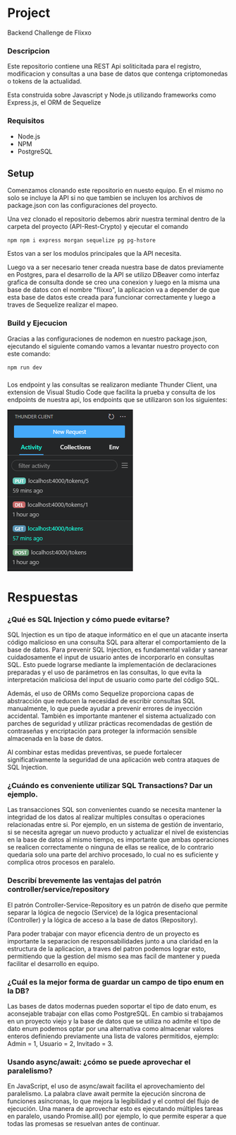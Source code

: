 # Project

Backend Challenge de Flixxo

### Descripcion

Este repositorio contiene una REST Api soliticitada para el registro, modificacion y consultas a una base de datos que contenga criptomonedas o tokens de la actualidad.

Esta construida sobre Javascript y Node.js utilizando frameworks como Express.js, el ORM de Sequelize

### Requisitos

-  Node.js 
-  NPM 
-  PostgreSQL 

## Setup

Comenzamos clonando este repositorio en nuesto equipo.
En el mismo no solo se incluye la API si no que tambien se incluyen los archivos de package.json con las configuraciones del proyecto.

Una vez clonado el repositorio debemos abrir nuestra terminal dentro de la carpeta del proyecto (API-Rest-Crypto) y ejecutar el comando

```shell
npm npm i express morgan sequelize pg pg-hstore
```
Estos van a ser los modulos principales que la API necesita.

Luego va a ser necesario tener creada nuestra base de datos previamente en Postgres, para el desarrollo de la API se utilizo DBeaver como interfaz grafica de consulta donde se creo una conexion y luego en la misma una base de datos con el nombre "flixxo", la aplicacion va a depender de que esta base de datos este creada para funcionar correctamente y luego a traves de Sequelize realizar el mapeo.

### Build y Ejecucion

Gracias a las configuraciones de nodemon en nuestro package.json, ejecutando el siguiente comando vamos a levantar nuestro proyecto con este comando:

```shell
npm run dev
```
###
Los endpoint y las consultas se realizaron mediante Thunder Client, una extension de Visual Studio Code que facilita la prueba y consulta de los endpoints de nuestra api, los endpoints que se utilizaron son los siguientes:

![alt text](image.png)

# Respuestas

### ¿Qué es SQL Injection y cómo puede evitarse?
SQL Injection es un tipo de ataque informático en el que un atacante inserta código malicioso en una consulta SQL para alterar el comportamiento de la base de datos. Para prevenir SQL Injection, es fundamental validar y sanear cuidadosamente el input de usuario antes de incorporarlo en consultas SQL. Esto puede lograrse mediante la implementación de declaraciones preparadas y el uso de parámetros en las consultas, lo que evita la interpretación maliciosa del input de usuario como parte del código SQL.

Además, el uso de ORMs como Sequelize proporciona capas de abstracción que reducen la necesidad de escribir consultas SQL manualmente, lo que puede ayudar a prevenir errores de inyección accidental. También es importante mantener el sistema actualizado con parches de seguridad y utilizar prácticas recomendadas de gestión de contraseñas y encriptación para proteger la información sensible almacenada en la base de datos.

Al combinar estas medidas preventivas, se puede fortalecer significativamente la seguridad de una aplicación web contra ataques de SQL Injection.

### ¿Cuándo es conveniente utilizar SQL Transactions? Dar un ejemplo.

Las transacciones SQL son convenientes cuando se necesita mantener la integridad de los datos al realizar multiples consultas o operaciones relacionadas entre si. Por ejemplo, en un sistema de gestión de inventario, si se necesita agregar un nuevo producto y actualizar el nivel de existencias en la base de datos al mismo tiempo, es importante que ambas operaciones se realicen correctamente o ninguna de ellas se realice, de lo contrario quedaria solo una parte del archivo procesado, lo cual no es suficiente y complica otros procesos en paralelo.

### Describí brevemente las ventajas del patrón controller/service/repository
El patrón Controller-Service-Repository es un patrón de diseño que permite separar la lógica de negocio (Service) de la lógica presentacional (Controller) y la lógica de acceso a la base de datos (Repository).

Para poder trabajar con mayor eficencia dentro de un proyecto es importante la separacion de responsabilidades junto a una claridad en la estructura de la aplicacion, a traves del patron podemos lograr esto, permitiendo que la gestion del mismo sea mas facil de mantener y pueda facilitar el desarrollo en equipo.

### ¿Cuál es la mejor forma de guardar un campo de tipo enum en la DB?

Las bases de datos modernas pueden soportar el tipo de dato enum, es aconsejable trabajar con ellas como PostgreSQL. En cambio si trabajamos en un proyecto viejo y la base de datos que se utiliza no admite el tipo de dato enum podemos optar por una alternativa como almacenar valores enteros definiendo previamente una lista de valores permitidos, ejemplo: Admin = 1, Usuario = 2, Invitado = 3. 

### Usando async/await: ¿cómo se puede aprovechar el paralelismo?

En JavaScript, el uso de async/await facilita el aprovechamiento del paralelismo. La palabra clave await permite la ejecución síncrona de funciones asíncronas, lo que mejora la legibilidad y el control del flujo de ejecución. Una manera de aprovechar esto es ejecutando múltiples tareas en paralelo, usando Promise.all() por ejemplo, lo que permite esperar a que todas las promesas se resuelvan antes de continuar.